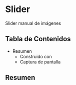 # Slider
Slider manual de imágenes
## Tabla de Contenidos
- Resumen
  - Construido con
  - Captura de pantalla
## Resumen
